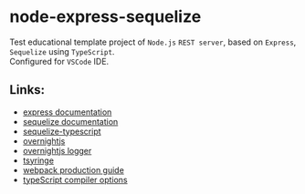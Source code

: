 # node-express-sequelize
Test educational template project of `Node.js` `REST server`, based on `Express`, `Sequelize` using `TypeScript`.  
Configured for `VSCode` IDE.

## Links:

* [express documentation](https://expressjs.com/en/5x/api.html)
* [sequelize documentation](https://sequelize.org/v5/)
* [sequelize-typescript](https://www.npmjs.com/package/sequelize-typescript)
* [overnightjs](https://www.npmjs.com/package/@overnightjs/core)
* [overnightjs logger](https://www.npmjs.com/package/@overnightjs/logger)
* [tsyringe](https://www.npmjs.com/package/tsyringe)
* [webpack production guide](https://webpack.js.org/guides/production/)
* [typeScript compiler options](https://www.typescriptlang.org/docs/handbook/compiler-options.html)

